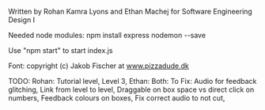Written by Rohan Kamra Lyons and Ethan Machej for Software Engineering Design I

Needed node modules:
npm install express nodemon --save

Use "npm start" to start index.js

Font: copyright (c) Jakob Fischer at www.pizzadude.dk

TODO:   Rohan: 
            Tutorial level,
            Level 3,
        Ethan:
        Both:
        To Fix:
            Audio for feedback glitching,
            Link from level to level,
            Draggable on box space vs direct click on numbers,
            Feedback colours on boxes,
            Fix correct audio to not cut,
